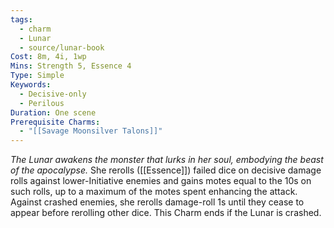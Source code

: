 ```yaml
---
tags:
  - charm
  - Lunar
  - source/lunar-book
Cost: 8m, 4i, 1wp
Mins: Strength 5, Essence 4
Type: Simple
Keywords:
  - Decisive-only
  - Perilous
Duration: One scene
Prerequisite Charms:
  - "[[Savage Moonsilver Talons]]"
---
```

*The Lunar awakens the monster that lurks in her soul, embodying the beast of the apocalypse.*
She rerolls ([[Essence]]) failed dice on decisive damage rolls against lower-Initiative enemies and gains motes equal to the 10s on such rolls, up to a maximum of the motes spent enhancing the attack. 
Against crashed enemies, she rerolls damage-roll 1s until they cease to appear before rerolling other dice. 
This Charm ends if the Lunar is crashed.